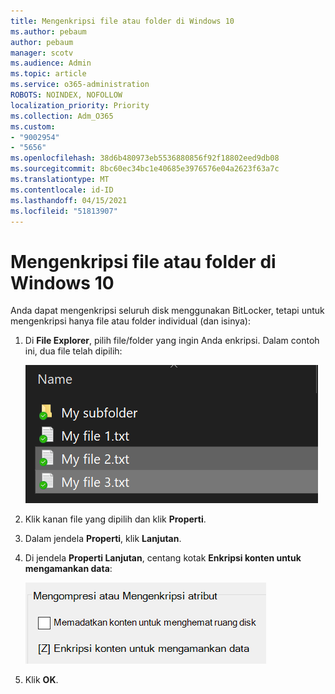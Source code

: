```yaml
---
title: Mengenkripsi file atau folder di Windows 10
ms.author: pebaum
author: pebaum
manager: scotv
ms.audience: Admin
ms.topic: article
ms.service: o365-administration
ROBOTS: NOINDEX, NOFOLLOW
localization_priority: Priority
ms.collection: Adm_O365
ms.custom:
- "9002954"
- "5656"
ms.openlocfilehash: 38d6b480973eb5536880856f92f18802eed9db08
ms.sourcegitcommit: 8bc60ec34bc1e40685e3976576e04a2623f63a7c
ms.translationtype: MT
ms.contentlocale: id-ID
ms.lasthandoff: 04/15/2021
ms.locfileid: "51813907"
---
```

# <a name="encrypt-files-or-folder-in-windows-10"></a>Mengenkripsi file atau folder di Windows 10

Anda dapat mengenkripsi seluruh disk menggunakan BitLocker, tetapi untuk mengenkripsi hanya file atau folder individual (dan isinya):

1. Di **File Explorer**, pilih file/folder yang ingin Anda enkripsi. Dalam contoh ini, dua file telah dipilih:

    ![Memilih file atau folder untuk mengenkripsi](media/select-for-encrypting.png)

2. Klik kanan file yang dipilih dan klik **Properti**.

3. Dalam jendela **Properti**, klik **Lanjutan**.

4. Di jendela **Properti Lanjutan**, centang kotak **Enkripsi konten untuk mengamankan data**:

    ![Mengenkripsi konten](media/encrypt-contents.png)

5. Klik **OK**.

